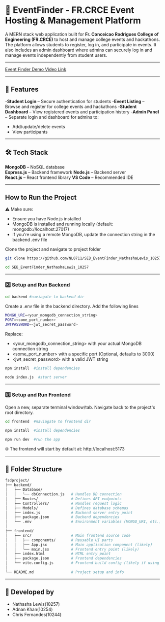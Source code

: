 # 📅 EventFinder - FR.CRCE Event Hosting & Management Platform

A MERN stack web application built for **Fr. Conceicao Rodrigues College of Engineering (FR.CRCE)** to host and manage college events and hackathons. The platform allows students to register, log in, and participate in events. It also includes an admin dashboard where admins can securely log in and manage events independently from student users.

---

[Event Finder Demo Video Link](https://drive.google.com/file/d/1P8RZKWXTmFxgpvRcVzZeCSVlyr_QeDSu/view?usp=sharing)

---

## 🚀 Features

-**Student Login** – Secure authentication for students
-**Event Listing** – Browse and register for college events and hackathons
-**Student Dashboard** – View registered events and participation history
-**Admin Panel** – Separate login and dashboard for admins to:
  - Add/update/delete events
  - View participants

---

## 🛠 Tech Stack

**MongoDB** – NoSQL database  
**Express.js** – Backend framework
**Node.js** – Backend server  
**React.js** – React frontend library
**VS Code** – Recommended IDE

---

## How to Run the Project

⚠️ Make sure:
- Ensure you have Node.js installed
- MongoDB is installed and running locally (default: mongodb://localhost:27017)
- If you're using a remote MongoDB, update the connection string in the backend .env file

Clone the project and navigate to project folder
``` bash
git clone https://github.com/NL0711/SEB_EventFinder_NathashaLewis_10257.git
```
``` bash
cd SEB_EventFinder_NathashaLewis_10257
```

---

### 2️⃣ Setup and Run Backend

``` bash
cd backend #naviagate to backend dir
```
Create a .env file in the backend directory.
Add the following lines
``` bash
MONGO_URI=<your_mongodb_connection_string>
PORT=<some_port_number>
JWTPASSWORD=<jwt_secret_password>  
```
Replace:
- <your_mongodb_connection_string> with your actual MongoDB connection string
- <some_port_number> with a specific port (Optional, defaults to 3000)
- <jwt_secret_password> with a valid JWT string
``` bash
npm install  #install dependencies
```
``` bash
node index.js  #start server
```

---

### 3️⃣ Setup and Run Frontend

Open a new, separate terminal window/tab. Navigate back to the project's root directory.
```bash
cd frontend  #naviagate to frontend dir
```
```bash
npm install  #install dependencies
```
```bash
npm run dev  #run the app
```

🌐 The frontend will start by default at: http://localhost:5173

---

## 📁 Folder Structure

``` bash
fsdproject/
├── backend/
│   ├── Database/
│   │   └── dbConnection.js   # Handles DB connection
│   ├── Routes/               # Defines API endpoints
│   ├── Controllers/          # Handles request logic
│   ├── Models/               # Defines database schemas
│   ├── index.js              # Backend server entry point
│   ├── package.json          # Backend dependencies
│   └── .env                  # Environment variables (MONGO_URI, etc.) - YOU CREATE THIS
│
├── frontend/
│   ├── src/                  # Main frontend source code
│   │   ├── components/       # Reusable UI parts
│   │   ├── App.jsx           # Main application component (likely)
│   │   └── main.jsx          # Frontend entry point (likely)
│   ├── index.html            # HTML entry point
│   ├── package.json          # Frontend dependencies
│   └── vite.config.js        # Frontend build config (likely if using Vite)
│
└── README.md                 # Project setup and info
```
---

## 👤 Developed by

- Nathasha Lewis(10257)
- Adnan Khan(10254)
- Chris Fernandes(10244)
